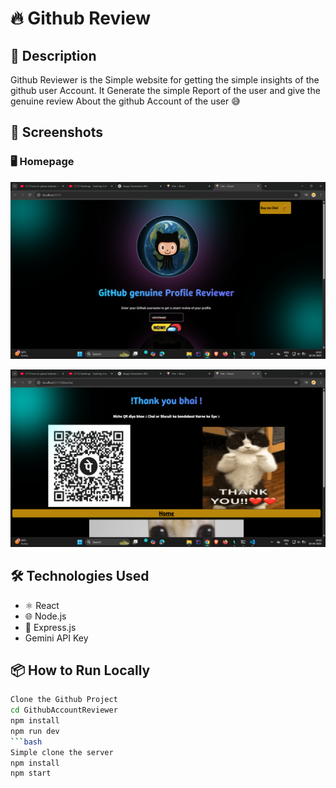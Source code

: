 # 🔥 Github Review

## 🚀 Description
Github Reviewer is the Simple website for getting the simple insights of the github user Account. It Generate the simple Report of the user and give the genuine review About the github Account of the user 😅

## 📸 Screenshots

### 🖥️ Homepage

![Homepage](./frontend//src//assets//Readmi//home.png)

![Homepage](./frontend//src//assets//Readmi//chai.png)

## 🛠️ Technologies Used

- ⚛️ React
- 🌐 Node.js
- 🚀 Express.js
- Gemini API Key 
## 📦 How to Run Locally

```bash
Clone the Github Project
cd GithubAccountReviewer
npm install
npm run dev
```bash 
Simple clone the server
npm install
npm start
